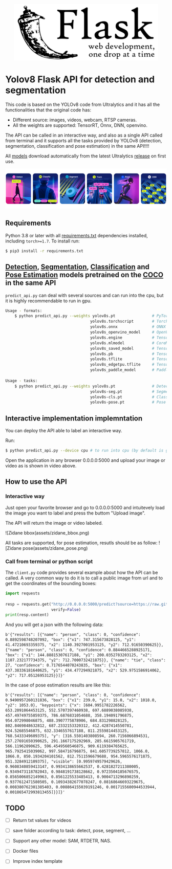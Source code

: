 <div align="center">
  <img width="450" src="assets/Flask_logo.svg">
</div>

# Yolov8 Flask API for detection and segmentation
This code is based on the YOLOv8 code from Ultralytics and it has all the functionalities that the original code has:
- Different source: images, videos, webcam, RTSP cameras.
- All the weights are supported: TensorRT, Onnx, DNN, openvino.

The API can be called in an interactive way, and also as a single API called from terminal and it supports all the tasks provided by YOLOv8 (detection, segmentation, classification and pose estimation) in the same API!!!!

All [models](https://github.com/ultralytics/ultralytics/tree/main/ultralytics/cfg/models) download automatically from the latest Ultralytics [release](https://github.com/ultralytics/assets/releases) on first use.

<img width="1024" src="https://raw.githubusercontent.com/ultralytics/assets/main/im/banner-tasks.png">

## Requirements

Python 3.8 or later with all [requirements.txt](requirements.txt) dependencies installed, including `torch>=1.7`. To install run:

```bash
$ pip3 install -r requirements.txt
```

## [Detection](https://docs.ultralytics.com/tasks/detect), [Segmentation](https://docs.ultralytics.com/tasks/segment), [Classification](https://docs.ultralytics.com/tasks/classify) and [Pose Estimation](https://docs.ultralytics.com/tasks/pose) models pretrained on the [COCO](https://docs.ultralytics.com/datasets/detect/coco) in the same API

`predict_api.py` can deal with several sources and can run into the cpu, but it is highly recommendable to run in gpu.

```bash
Usage - formats:
    $ python predict_api.py --weights yolov8s.pt                # PyTorch
                                     yolov8s.torchscript        # TorchScript
                                     yolov8s.onnx               # ONNX Runtime or OpenCV DNN with --dnn
                                     yolov8s_openvino_model     # OpenVINO
                                     yolov8s.engine             # TensorRT
                                     yolov8s.mlmodel            # CoreML (macOS-only)
                                     yolov8s_saved_model        # TensorFlow SavedModel
                                     yolov8s.pb                 # TensorFlow GraphDef
                                     yolov8s.tflite             # TensorFlow Lite
                                     yolov8s_edgetpu.tflite     # TensorFlow Edge TPU
                                     yolov8s_paddle_model       # PaddlePaddle

Usage - tasks:
    $ python predict_api.py --weights yolov8s.pt                # Detection
                                     yolov8s-seg.pt             # Segmentation
                                     yolov8s-cls.pt             # Classification
                                     yolov8s-pose.pt            # Pose Estimation
```

## Interactive implementation implemntation

You can deploy the API able to label an interactive way.

Run:

```bash
$ python predict_api.py --device cpu # to run into cpu (by default is gpu)
```
Open the application in any browser 0.0.0.0:5000 and upload your image or video as is shown in video above.


## How to use the API

### Interactive way
Just open your favorite browser and go to 0.0.0.0:5000 and intuitevely load the image you want to label and press the buttom "Upload image".

The API will return the image or video labeled.

![Zidane bbox(assets/zidane_bbox.png)

All tasks are supported, for pose estimation, resutls should be as follow:
![Zidane pose(assets/zidane_pose.png)


### Call from terminal or python script
The `client.py` code provides several example about how the API can be called. A very common way to do it is to call a public image from url and to get the coordinates of the bounding boxes:

```python
import requests

resp = requests.get("http://0.0.0.0:5000/predict?source=https://raw.githubusercontent.com/ultralytics/ultralytics/main/ultralytics/assets/zidane.jpg&save_txt=T",
                    verify=False)
print(resp.content)

```
And you will get a json with the following data:

```
b'{"results": [{"name": "person", "class": 0, "confidence": 0.8892598748207092, "box": {"x1": 747.315673828125, "y1": 41.47210693359375, "x2": 1140.3927001953125, "y2": 712.91650390625}}, {"name": "person", "class": 0, "confidence": 0.8844665288925171, "box": {"x1": 144.88815307617188, "y1": 200.0352783203125, "x2": 1107.232177734375, "y2": 712.7000732421875}}, {"name": "tie", "class": 27, "confidence": 0.7176544070243835, "box": {"x1": 437.38336181640625, "y1": 434.477294921875, "x2": 529.9751586914062, "y2": 717.05126953125}}]}'
```

In the case of pose estimation results are like this:
```
b'{"results": [{"name": "person", "class": 0, "confidence": 0.9490957260131836, "box": {"x1": 239.0, "y1": 15.0, "x2": 1018.0, "y2": 1053.0}, "keypoints": {"x": [604.9951782226562, 653.2091064453125, 552.5707397460938, 697.6889038085938, 457.49749755859375, 786.6876831054688, 358.194091796875, 954.072998046875, 488.3907775878906, 684.831298828125, 802.8469848632812, 687.2332153320312, 412.4287414550781, 924.52685546875, 632.3346557617188, 811.2559814453125, 768.5433349609375], "y": [316.5501403808594, 260.7156066894531, 257.27691650390625, 291.1667175292969, 285.6615905761719, 566.11962890625, 596.4549560546875, 909.6119384765625, 965.7925415039062, 997.584716796875, 841.6057739257812, 1066.0, 1066.0, 850.1934204101562, 812.7511596679688, 954.5965576171875, 951.3284912109375], "visible": [0.9959749579429626, 0.9608340859413147, 0.9934138655662537, 0.4281827211380005, 0.9349473118782043, 0.9848191738128662, 0.9723504185676575, 0.8565006852149963, 0.8561225533485413, 0.9004713296890259, 0.9377612471580505, 0.10934382677078247, 0.08168646693229675, 0.008380762301385403, 0.008864155039191246, 0.0017155600944533944, 0.001865472993813455]}}]}'
```


## TODO
- [ ] Return txt values for videos
- [ ] save folder according to task: detect, pose, segment, ...
- [ ] Support any other model: SAM, RTDETR, NAS.
- [ ] Docker files
- [ ] Improve index template



